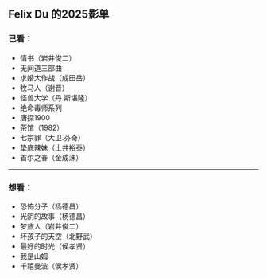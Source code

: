 ## Felix Du 的2025影单

### 已看：

- 情书（岩井俊二）
- 无间道三部曲
- 求婚大作战（成田岳）
- 牧马人（谢晋）
- 怪兽大学（丹.斯堪隆）
- 绝命毒师系列
- 唐探1900
- 茶馆（1982）
- 七宗罪（大卫.芬奇）
- 垫底辣妹（土井裕泰）
- 首尔之春（金成洙）

------

### 想看：

- 恐怖分子（杨德昌）
- 光阴的故事（杨德昌）
- 梦旅人（岩井俊二）
- 坏孩子的天空（北野武）
- 最好的时光（侯孝贤）
- 我是山姆
- 千禧曼波（侯孝贤）